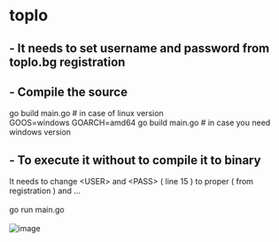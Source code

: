 # toplo
## - It needs to set username and password from toplo.bg registration 

## - Compile the source 
go build main.go # in case of linux version <br>
GOOS=windows GOARCH=amd64 go build main.go # in case you need windows version 
## - To execute it without to compile it to binary 
It needs to change \<USER\> and \<PASS\> ( line 15 ) to proper ( from registration ) and ... <br><br>
go run main.go  <br><br>
![image](https://github.com/user-attachments/assets/35cd6c0d-951f-4c8b-99ed-fbb2d00c8dc8)

